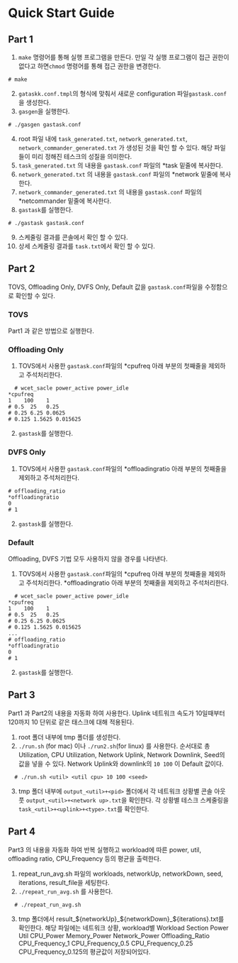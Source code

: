 # Quick Start Guide

## Part 1

1. `make` 명령어를 통해 실행 프로그램을 만든다. 만일 각 실행 프로그램이 접근 권한이 없다고 하면`chmod` 명령어를 통해 접근 권한을 변경한다. 
```
# make
```
2.  `gataskk.conf.tmpl`의 형식에 맞춰서 새로운 configuration 파일`gastask.conf`을 생성한다.
3. `gasgen`을 실행한다. 
```
# ./gasgen gastask.conf
```
4. root 파일 내에 `task_generated.txt`, `network_generated.txt`, `network_commander_generated.txt` 가 생성된 것을 확인 할 수 있다. 해당 파일 들이 미리 정해진 테스크의 성질을 의미한다.
5. `task_generated.txt` 의 내용을 `gastask.conf` 파일의 *task 밑줄에 복사한다.
6. `network_generated.txt` 의 내용을 `gastask.conf` 파일의 *network 밑줄에 복사한다.
7. `network_commander_generated.txt` 의 내용을 `gastask.conf` 파일의 *netcommander 밑줄에 복사한다.
8. `gastask`를 실행한다. 
```
# ./gastask gastask.conf
```
9. 스케줄링 결과를 콘솔에서 확인 할 수 있다.
10. 상세 스케줄링 결과를 `task.txt`에서 확인 할 수 있다. 

## Part 2
TOVS, Offloading Only, DVFS Only, Default 값을 `gastask.conf`파일을 수정함으로 확인할 수 있다. 
### TOVS
Part1 과 같은 방법으로 실행한다. 
### Offloading Only
  1. TOVS에서 사용한 `gastask.conf`파일의 *cpufreq 아래 부분의 첫째줄을 제외하고 주석처리한다. 
```
  # wcet_sacle power_active power_idle
*cpufreq
1    100    1
# 0.5  25   0.25
# 0.25 6.25 0.0625
# 0.125 1.5625 0.015625
```
  2. `gastask`를 실행한다. 

### DVFS Only
  1. TOVS에서 사용한 `gastask.conf`파일의 *offloadingratio 아래 부분의 첫째줄을 제외하고 주석처리한다. 
```
# offloading_ratio 
*offloadingratio
0
# 1
```
  2. `gastask`를 실행한다. 

### Default
  Offloading, DVFS 기법 모두 사용하지 않을 경우를 나타낸다.
  1. TOVS에서 사용한 `gastask.conf`파일의 *cpufreq 아래 부분의 첫째줄을 제외하고 주석처리한다. *offloadingratio 아래 부분의 첫째줄을 제외하고 주석처리한다. 
```
  # wcet_sacle power_active power_idle
*cpufreq
1    100    1
# 0.5  25   0.25
# 0.25 6.25 0.0625
# 0.125 1.5625 0.015625
...
# offloading_ratio 
*offloadingratio
0
# 1
```
  2. `gastask`를 실행한다. 

## Part 3
Part1 과 Part2의 내용을 자동화 하여 사용한다. 
Uplink 네트워크 속도가 10일때부터 120까지 10 단위로 같은 태스크에 대해 적용된다. 
1. root 폴더 내부에 tmp 폴더를 생성한다.
2. `./run.sh` (for mac) 이나 `./run2.sh`(for linux) 를 사용한다. 
   순서대로 총 Utilization, CPU Utilization, Network Uplink, Network Downlink, Seed의 값을 넣을 수 있다.
   Network Uplink와 downlink의 `10 100` 이 Default 값이다.
```
  # ./run.sh <util> <util cpu> 10 100 <seed>
```
3. tmp 폴더 내부에 `output_<util>+<pid>` 폴더에서 각 네트워크 상황별 콘솔 아웃풋 `output_<util>+<network up>.txt`을 확인한다. 각 상황별 테스크 스케줄링을 `task_<util>+<uplink>+<type>.txt`를 확인한다.

## Part 4
Part3 의 내용을 자동화 하여 반복 실행하고 workload에 따른 power, util, offloading ratio, CPU_Frequency 등의 평균을 출력한다.
1. repeat_run_avg.sh 파일의 workloads, networkUp, networkDown, seed, iterations, result_file을 세팅한다.
2. `./repeat_run_avg.sh` 를 사용한다.
```
  # ./repeat_run_avg.sh
```
3. tmp 폴더에서 result_${networkUp}_${networkDown}_${iterations}.txt를 확인한다. 해당 파일에는 네트워크 상황, workload별 Workload Section Power Util CPU_Power Memory_Power Network_Power Offloading_Ratio CPU_Frequency_1 CPU_Frequency_0.5 CPU_Frequency_0.25 CPU_Frequency_0.125의 평균값이 저장되어있다.
